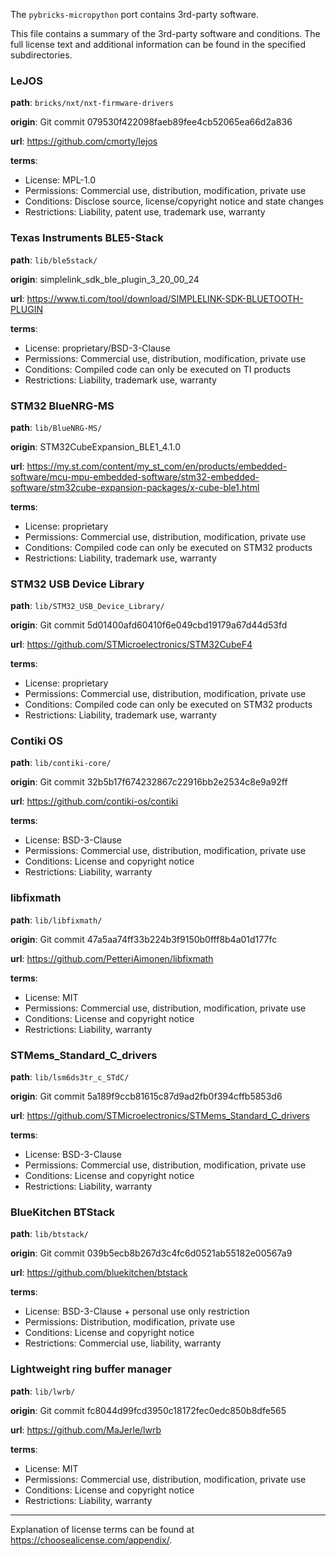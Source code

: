 The `pybricks-micropython` port contains 3rd-party software.

This file contains a summary of the 3rd-party software and conditions. The full
license text and additional information can be found in the specified
subdirectories.


### LeJOS

**path**: `bricks/nxt/nxt-firmware-drivers`

**origin**: Git commit 079530f422098faeb89fee4cb52065ea66d2a836

**url**: https://github.com/cmorty/lejos

**terms**:
- License: MPL-1.0
- Permissions: Commercial use, distribution, modification, private use
- Conditions: Disclose source, license/copyright notice and state changes
- Restrictions: Liability, patent use, trademark use, warranty


### Texas Instruments BLE5-Stack

**path**: `lib/ble5stack/`

**origin**: simplelink_sdk_ble_plugin_3_20_00_24

**url**: https://www.ti.com/tool/download/SIMPLELINK-SDK-BLUETOOTH-PLUGIN

**terms**:
- License: proprietary/BSD-3-Clause
- Permissions: Commercial use, distribution, modification, private use
- Conditions: Compiled code can only be executed on TI products
- Restrictions: Liability, trademark use, warranty


### STM32 BlueNRG-MS

**path**: `lib/BlueNRG-MS/`

**origin**: STM32CubeExpansion_BLE1_4.1.0

**url**: https://my.st.com/content/my_st_com/en/products/embedded-software/mcu-mpu-embedded-software/stm32-embedded-software/stm32cube-expansion-packages/x-cube-ble1.html

**terms**:
- License: proprietary
- Permissions: Commercial use, distribution, modification, private use
- Conditions: Compiled code can only be executed on STM32 products
- Restrictions: Liability, trademark use, warranty


### STM32 USB Device Library

**path**: `lib/STM32_USB_Device_Library/`

**origin**: Git commit 5d01400afd60410f6e049cbd19179a67d44d53fd

**url**: https://github.com/STMicroelectronics/STM32CubeF4

**terms**:
- License: proprietary
- Permissions: Commercial use, distribution, modification, private use
- Conditions: Compiled code can only be executed on STM32 products
- Restrictions: Liability, trademark use, warranty


### Contiki OS

**path**: `lib/contiki-core/`

**origin**: Git commit 32b5b17f674232867c22916bb2e2534c8e9a92ff

**url**: https://github.com/contiki-os/contiki

**terms**:
- License: BSD-3-Clause
- Permissions: Commercial use, distribution, modification, private use
- Conditions: License and copyright notice
- Restrictions: Liability, warranty


### libfixmath

**path**: `lib/libfixmath/`

**origin**: Git commit 47a5aa74ff33b224b3f9150b0fff8b4a01d177fc

**url**: https://github.com/PetteriAimonen/libfixmath

**terms**:
- License: MIT
- Permissions: Commercial use, distribution, modification, private use
- Conditions: License and copyright notice
- Restrictions: Liability, warranty


### STMems_Standard_C_drivers

**path**: `lib/lsm6ds3tr_c_STdC/`

**origin**: Git commit 5a189f9ccb81615c87d9ad2fb0f394cffb5853d6

**url**: https://github.com/STMicroelectronics/STMems_Standard_C_drivers

**terms**:
- License: BSD-3-Clause
- Permissions: Commercial use, distribution, modification, private use
- Conditions: License and copyright notice
- Restrictions: Liability, warranty


### BlueKitchen BTStack

**path**: `lib/btstack/`

**origin**: Git commit 039b5ecb8b267d3c4fc6d0521ab55182e00567a9

**url**: https://github.com/bluekitchen/btstack

**terms**:
- License: BSD-3-Clause + personal use only restriction
- Permissions: Distribution, modification, private use
- Conditions: License and copyright notice
- Restrictions: Commercial use, liability, warranty

### Lightweight ring buffer manager

**path**: `lib/lwrb/`

**origin**: Git commit fc8044d99fcd3950c18172fec0edc850b8dfe565

**url**: https://github.com/MaJerle/lwrb

**terms**:
- License: MIT
- Permissions: Commercial use, distribution, modification, private use
- Conditions: License and copyright notice
- Restrictions: Liability, warranty

---

Explanation of license terms can be found at <https://choosealicense.com/appendix/>.
